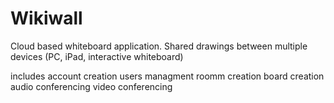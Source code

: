 # Wikiwall

Cloud based whiteboard application.  Shared drawings between multiple devices (PC, iPad, interactive whiteboard) 

includes
account creation
users managment
roomm creation
board creation
audio conferencing
video conferencing 

